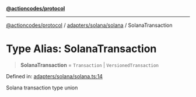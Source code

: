[**@actioncodes/protocol**](../../../../README.md)

***

[@actioncodes/protocol](../../../../modules.md) / [adapters/solana/solana](../README.md) / SolanaTransaction

# Type Alias: SolanaTransaction

> **SolanaTransaction** = `Transaction` \| `VersionedTransaction`

Defined in: [adapters/solana/solana.ts:14](https://github.com/otaprotocol/actioncodes/blob/b4bc06f6d42b5f06660c6f068ac123b4cd9daff7/src/adapters/solana/solana.ts#L14)

Solana transaction type union
